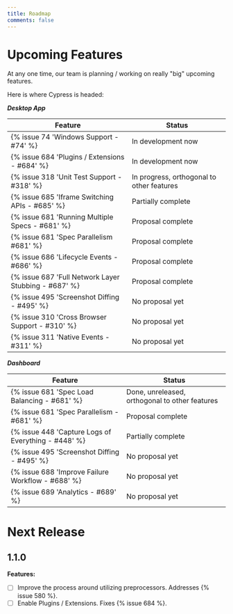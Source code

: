 ```yaml
---
title: Roadmap
comments: false
---
```


# Upcoming Features

At any one time, our team is planning / working on really "big" upcoming features.

Here is where Cypress is headed:

***Desktop App***

Feature | Status
--- | ---
{% issue 74 'Windows Support - #74' %} | In development now
{% issue 684 'Plugins / Extensions - #684' %} | In development now
{% issue 318 'Unit Test Support - #318' %} | In progress, orthogonal to other features
{% issue 685 'Iframe Switching APIs - #685' %} | Partially complete
{% issue 681 'Running Multiple Specs - #681' %} | Proposal complete
{% issue 681 'Spec Parallelism #681' %} | Proposal complete
{% issue 686 'Lifecycle Events - #686' %} | Proposal complete
{% issue 687 'Full Network Layer Stubbing - #687' %} | Proposal complete
{% issue 495 'Screenshot Diffing - #495' %} | No proposal yet
{% issue 310 'Cross Browser Support - #310' %} | No proposal yet
{% issue 311 'Native Events - #311' %} | No proposal yet

***Dashboard***

Feature | Status
--- | ---
{% issue 681 'Spec Load Balancing - #681' %} | Done, unreleased, orthogonal to other features
{% issue 681 'Spec Parallelism - #681' %} | Proposal complete
{% issue 448 'Capture Logs of Everything - #448' %} | Partially complete
{% issue 495 'Screenshot Diffing - #495' %} | No proposal yet
{% issue 688 'Improve Failure Workflow - #688' %} | No proposal yet
{% issue 689 'Analytics - #689' %} | No proposal yet

# Next Release

## 1.1.0

**Features:**

- [ ] Improve the process around utilizing preprocessors. Addresses {% issue 580 %}.
- [ ] Enable Plugins / Extensions. Fixes {% issue 684 %}.
